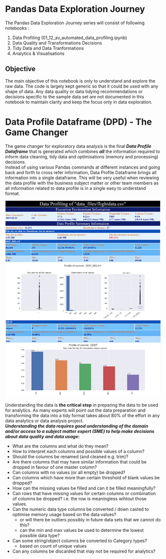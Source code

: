 # Pandas Data Exploration Journey
The Pandas Data Exploration Journey series will consist of following notebooks :
1. Data Profiling (01_12_av_automated_data_profiling.ipynb)
2. Data Quality and Transformations Decisions
3. Tidy Data and Data Tranformations  
4. Analytics & Visualisations

## Objective
The main objective of this notebook is only to understand and explore the raw data. The code is largely kept generic so that it could be used with any shape of data. Any data quality or data tidying recommendations or decisions specific to the sample data set are not documented in this notebook to maintain clarity and keep the focus only in data exploration.  

# Data Profile Dataframe (DPD) - The Game Changer  
The game changer for exploratory data analysis is the final ***Data Profile Dataframe*** that is generated which combines ***all*** the information required to inform data cleaning, tidy data and optimisations (memory and processing) decisions.  
Instead of using various Pandas commands at different instances and going back and forth to cross refer information, Data Profile Dataframe brings all information into a single dataframe. This will be very useful when reviewing the data profile with the business subject matter or other team members as all information related to data profile is in a single easy to understand format.

![image.png](DPD_image_small.png)


Understanding the data is **the critical step** in preparing the data to be used for analytics. As many experts will point out the data preparation and transforming the data into a tidy format takes about 80% of the effort in any data analytics or data analysis project.<br>
***Understanding the data requires good understanding of the domain and/or access to a subject matter expert (SME) to help make decisions about data quality and data usage:***
* What are the columns and what do they mean?
* How to interpret each columns and possible values of a column?
* Should the columns be renamed (and cleaned e.g. trim)?
* Are there columns that may have similar information that could be dropped in favour of one master column?
* Can columns with no values (or all empty) be dropped?
* Can columns which have more than certain threshold of blank values be dropped?
* How can the missing values be filled and can it be filled meaningfully?
* Can rows that have missing values for certain columns or combination of columns be dropped? i.e. the row is meaningless wihtout those values.
* Can the numeric data type columns be converted / down casted to optimise memory usage based on the data values?
    - or will there be outliers possibly in future data sets that we cannot do this?
    - can the min and max values be used to determine the lowest possible data type?
* Can some string/object columns be converted to Category types?
    - based on count of unique values
* Can any columns be discarded that may not be required for analytics?
